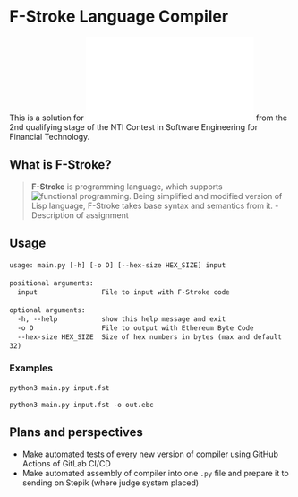 # F-Stroke Language Compiler
This is a solution for ![an assignment](assignments.pdf) from the 2nd qualifying stage of the NTI Contest in Software Engineering for Financial Technology.
## What is F-Stroke?
> **F-Stroke** is programming language, which supports ![functional programming](https://en.wikipedia.org/wiki/Functional_programming). Being simplified and modified version of Lisp language, F-Stroke takes base syntax and semantics from it. - Description of assignment
## Usage
```
usage: main.py [-h] [-o O] [--hex-size HEX_SIZE] input

positional arguments:
  input                File to input with F-Stroke code

optional arguments:
  -h, --help           show this help message and exit
  -o O                 File to output with Ethereum Byte Code
  --hex-size HEX_SIZE  Size of hex numbers in bytes (max and default 32)

```

### Examples
```
python3 main.py input.fst
```
```
python3 main.py input.fst -o out.ebc
```
## Plans and perspectives
- Make automated tests of every new version of compiler using GitHub Actions of GitLab CI/CD
- Make automated assembly of compiler into one `.py` file and prepare it to sending on Stepik (where judge system placed)
